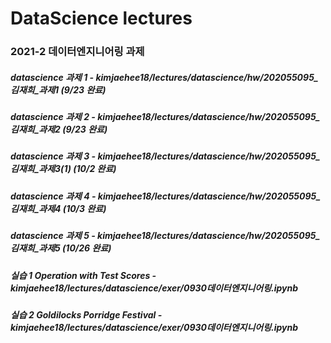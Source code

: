 # DataScience lectures

### 2021-2 데이터엔지니어링 과제


##### datascience 과제 1 - kimjaehee18/lectures/datascience/hw/202055095_김재희_과제1 (9/23 완료)
##### datascience 과제 2 - kimjaehee18/lectures/datascience/hw/202055095_김재희_과제2 (9/23 완료)
##### datascience 과제 3 - kimjaehee18/lectures/datascience/hw/202055095_김재희_과제3(1) (10/2 완료)
##### datascience 과제 4 - kimjaehee18/lectures/datascience/hw/202055095_김재희_과제4 (10/3 완료)
##### datascience 과제 5 - kimjaehee18/lectures/datascience/hw/202055095_김재희_과제5 (10/26 완료)

##### 실습 1 Operation with Test Scores - kimjaehee18/lectures/datascience/exer/0930데이터엔지니어링.ipynb
##### 실습 2 Goldilocks Porridge Festival - kimjaehee18/lectures/datascience/exer/0930데이터엔지니어링.ipynb
